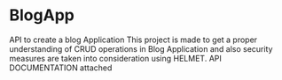 # BlogApp
API to create a blog Application
This project is made to get a proper understanding of CRUD operations in Blog Application and also security measures are taken into consideration 
using HELMET.
API DOCUMENTATION attached
